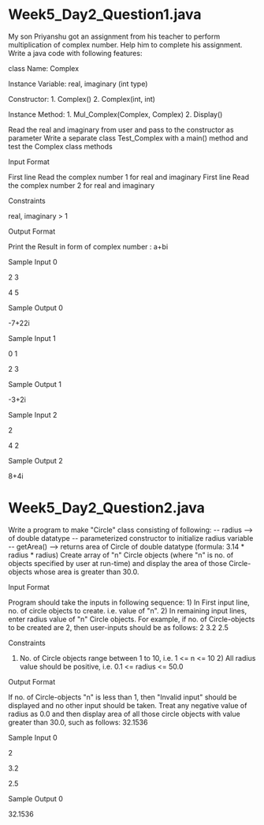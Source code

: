 # Week5_Day2_Question1.java

My son Priyanshu got an assignment from his teacher to perform multiplication of complex number. Help him to complete his assignment. 
Write a java code with following features:

class Name: Complex

Instance Variable: real, imaginary (int type)

Constructor:  1. Complex() 2. Complex(int, int)

Instance Method: 1. Mul_Complex(Complex, Complex) 2. Display() 

Read the real and imaginary from user and pass to the constructor as parameter Write a separate class Test_Complex with a main() method and test the Complex class methods

Input Format

First line Read the complex number 1 for real and imaginary First line Read the complex number 2 for real and imaginary

Constraints

real, imaginary > 1

Output Format

Print the Result in form of complex number : a+bi

Sample Input 0

2 3

4 5

Sample Output 0

-7+22i

Sample Input 1

0 1

2 3

Sample Output 1

-3+2i

Sample Input 2

2

4 2

Sample Output 2

8+4i


# Week5_Day2_Question2.java

Write a program to make "Circle" class consisting of following: -- radius --> of double datatype -- parameterized constructor to initialize radius variable -- getArea() --> returns area of Circle of double datatype (formula: 3.14 * radius * radius)
Create array of "n" Circle objects (where "n" is no. of objects specified by user at run-time) and display the area of those Circle-objects whose area is greater than 30.0.

Input Format

Program should take the inputs in following sequence: 1) In First input line, no. of circle objects to create. i.e. value of "n". 2) In remaining input lines, enter radius value of "n" Circle objects. For example, if no. of Circle-objects to be created are 2, then user-inputs should be as follows: 2 3.2 2.5

Constraints

1) No. of Circle objects range between 1 to 10, i.e. 1 <= n <= 10 2) All radius value should be positive, i.e. 0.1 <= radius <= 50.0

Output Format

If no. of Circle-objects "n" is less than 1, then "Invalid input" should be displayed and no other input should be taken. Treat any negative value of radius as 0.0 and then display area of all those circle objects with value greater than 30.0, such as follows: 32.1536

Sample Input 0

2

3.2

2.5

Sample Output 0

32.1536
